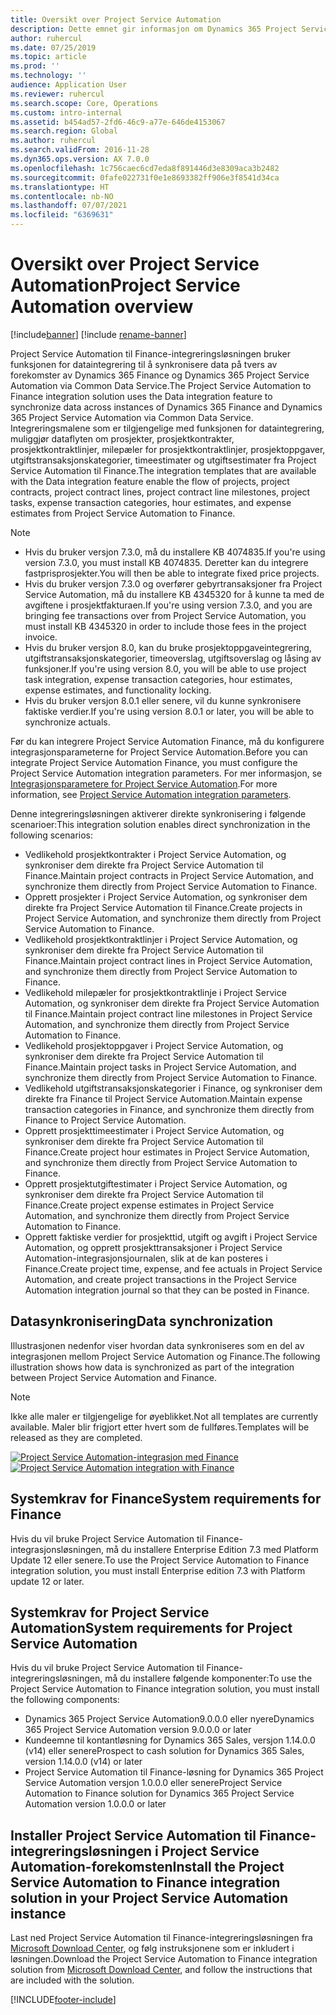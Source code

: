 ```yaml
---
title: Oversikt over Project Service Automation
description: Dette emnet gir informasjon om Dynamics 365 Project Service Automation til Dynamics 365 Finance-integreringsløsningen.
author: ruhercul
ms.date: 07/25/2019
ms.topic: article
ms.prod: ''
ms.technology: ''
audience: Application User
ms.reviewer: ruhercul
ms.search.scope: Core, Operations
ms.custom: intro-internal
ms.assetid: b454ad57-2fd6-46c9-a77e-646de4153067
ms.search.region: Global
ms.author: ruhercul
ms.search.validFrom: 2016-11-28
ms.dyn365.ops.version: AX 7.0.0
ms.openlocfilehash: 1c756caec6cd7eda8f891446d3e8309aca3b2482
ms.sourcegitcommit: 0fafe022731f0e1e8693382ff906e3f8541d34ca
ms.translationtype: HT
ms.contentlocale: nb-NO
ms.lasthandoff: 07/07/2021
ms.locfileid: "6369631"
---
```

# <a name="project-service-automation-overview"></a><span data-ttu-id="25d5e-103">Oversikt over Project Service Automation</span><span class="sxs-lookup"><span data-stu-id="25d5e-103">Project Service Automation overview</span></span>

[!include[banner](../includes/banner.md)]
[!include [rename-banner](~/includes/cc-data-platform-banner.md)]

<span data-ttu-id="25d5e-104">Project Service Automation til Finance-integreringsløsningen bruker funksjonen for dataintegrering til å synkronisere data på tvers av forekomster av Dynamics 365 Finance og Dynamics 365 Project Service Automation via Common Data Service.</span><span class="sxs-lookup"><span data-stu-id="25d5e-104">The Project Service Automation to Finance integration solution uses the Data integration feature to synchronize data across instances of Dynamics 365 Finance and Dynamics 365 Project Service Automation via Common Data Service.</span></span> <span data-ttu-id="25d5e-105">Integreringsmalene som er tilgjengelige med funksjonen for dataintegrering, muliggjør dataflyten om prosjekter, prosjektkontrakter, prosjektkontraktlinjer, milepæler for prosjektkontraktlinjer, prosjektoppgaver, utgiftstransaksjonskategorier, timeestimater og utgiftsestimater fra Project Service Automation til Finance.</span><span class="sxs-lookup"><span data-stu-id="25d5e-105">The integration templates that are available with the Data integration feature enable the flow of projects, project contracts, project contract lines, project contract line milestones, project tasks, expense transaction categories, hour estimates, and expense estimates from Project Service Automation to Finance.</span></span>

> [!NOTE]
> - <span data-ttu-id="25d5e-106">Hvis du bruker versjon 7.3.0, må du installere KB 4074835.</span><span class="sxs-lookup"><span data-stu-id="25d5e-106">If you're using version 7.3.0, you must install KB 4074835.</span></span> <span data-ttu-id="25d5e-107">Deretter kan du integrere fastprisprosjekter.</span><span class="sxs-lookup"><span data-stu-id="25d5e-107">You will then be able to integrate fixed price projects.</span></span>
> - <span data-ttu-id="25d5e-108">Hvis du bruker versjon 7.3.0 og overfører gebyrtransaksjoner fra Project Service Automation, må du installere KB 4345320 for å kunne ta med de avgiftene i prosjektfakturaen.</span><span class="sxs-lookup"><span data-stu-id="25d5e-108">If you're using version 7.3.0, and you are bringing fee transactions over from Project Service Automation, you must install KB 4345320 in order to include those fees in the project invoice.</span></span>
> - <span data-ttu-id="25d5e-109">Hvis du bruker versjon 8.0, kan du bruke prosjektoppgaveintegrering, utgiftstransaksjonskategorier, timeoverslag, utgiftsoverslag og låsing av funksjoner.</span><span class="sxs-lookup"><span data-stu-id="25d5e-109">If you're using version 8.0, you will be able to use project task integration, expense transaction categories, hour estimates, expense estimates, and functionality locking.</span></span>
> - <span data-ttu-id="25d5e-110">Hvis du bruker versjon 8.0.1 eller senere, vil du kunne synkronisere faktiske verdier.</span><span class="sxs-lookup"><span data-stu-id="25d5e-110">If you're using version 8.0.1 or later, you will be able to synchronize actuals.</span></span>

<span data-ttu-id="25d5e-111">Før du kan integrere Project Service Automation Finance, må du konfigurere integrasjonsparameterne for Project Service Automation.</span><span class="sxs-lookup"><span data-stu-id="25d5e-111">Before you can integrate Project Service Automation Finance, you must configure the Project Service Automation integration parameters.</span></span> <span data-ttu-id="25d5e-112">For mer informasjon, se [Integrasjonsparametere for Project Service Automation](PSA-parameters.md).</span><span class="sxs-lookup"><span data-stu-id="25d5e-112">For more information, see [Project Service Automation integration parameters](PSA-parameters.md).</span></span>

<span data-ttu-id="25d5e-113">Denne integreringsløsningen aktiverer direkte synkronisering i følgende scenarioer:</span><span class="sxs-lookup"><span data-stu-id="25d5e-113">This integration solution enables direct synchronization in the following scenarios:</span></span>

- <span data-ttu-id="25d5e-114">Vedlikehold prosjektkontrakter i Project Service Automation, og synkroniser dem direkte fra Project Service Automation til Finance.</span><span class="sxs-lookup"><span data-stu-id="25d5e-114">Maintain project contracts in Project Service Automation, and synchronize them directly from Project Service Automation to Finance.</span></span>
- <span data-ttu-id="25d5e-115">Opprett prosjekter i Project Service Automation, og synkroniser dem direkte fra Project Service Automation til Finance.</span><span class="sxs-lookup"><span data-stu-id="25d5e-115">Create projects in Project Service Automation, and synchronize them directly from Project Service Automation to Finance.</span></span>
- <span data-ttu-id="25d5e-116">Vedlikehold prosjektkontraktlinjer i Project Service Automation, og synkroniser dem direkte fra Project Service Automation til Finance.</span><span class="sxs-lookup"><span data-stu-id="25d5e-116">Maintain project contract lines in Project Service Automation, and synchronize them directly from Project Service Automation to Finance.</span></span>
- <span data-ttu-id="25d5e-117">Vedlikehold milepæler for prosjektkontraktlinje i Project Service Automation, og synkroniser dem direkte fra Project Service Automation til Finance.</span><span class="sxs-lookup"><span data-stu-id="25d5e-117">Maintain project contract line milestones in Project Service Automation, and synchronize them directly from Project Service Automation to Finance.</span></span>
- <span data-ttu-id="25d5e-118">Vedlikehold prosjektoppgaver i Project Service Automation, og synkroniser dem direkte fra Project Service Automation til Finance.</span><span class="sxs-lookup"><span data-stu-id="25d5e-118">Maintain project tasks in Project Service Automation, and synchronize them directly from Project Service Automation to Finance.</span></span>
- <span data-ttu-id="25d5e-119">Vedlikehold utgiftstransaksjonskategorier i Finance, og synkroniser dem direkte fra Finance til Project Service Automation.</span><span class="sxs-lookup"><span data-stu-id="25d5e-119">Maintain expense transaction categories in Finance, and synchronize them directly from Finance to Project Service Automation.</span></span>
- <span data-ttu-id="25d5e-120">Opprett prosjekttimeestimater i Project Service Automation, og synkroniser dem direkte fra Project Service Automation til Finance.</span><span class="sxs-lookup"><span data-stu-id="25d5e-120">Create project hour estimates in Project Service Automation, and synchronize them directly from Project Service Automation to Finance.</span></span>
- <span data-ttu-id="25d5e-121">Opprett prosjektutgiftestimater i Project Service Automation, og synkroniser dem direkte fra Project Service Automation til Finance.</span><span class="sxs-lookup"><span data-stu-id="25d5e-121">Create project expense estimates in Project Service Automation, and synchronize them directly from Project Service Automation to Finance.</span></span>
- <span data-ttu-id="25d5e-122">Opprett faktiske verdier for prosjekttid, utgift og avgift i Project Service Automation, og opprett prosjekttransaksjoner i Project Service Automation-integrasjonsjournalen, slik at de kan posteres i Finance.</span><span class="sxs-lookup"><span data-stu-id="25d5e-122">Create project time, expense, and fee actuals in Project Service Automation, and create project transactions in the Project Service Automation integration journal so that they can be posted in Finance.</span></span>

## <a name="data-synchronization"></a><span data-ttu-id="25d5e-123">Datasynkronisering</span><span class="sxs-lookup"><span data-stu-id="25d5e-123">Data synchronization</span></span>

<span data-ttu-id="25d5e-124">Illustrasjonen nedenfor viser hvordan data synkroniseres som en del av integrasjonen mellom Project Service Automation og Finance.</span><span class="sxs-lookup"><span data-stu-id="25d5e-124">The following illustration shows how data is synchronized as part of the integration between Project Service Automation and Finance.</span></span>

> [!NOTE]
> <span data-ttu-id="25d5e-125">Ikke alle maler er tilgjengelige for øyeblikket.</span><span class="sxs-lookup"><span data-stu-id="25d5e-125">Not all templates are currently available.</span></span> <span data-ttu-id="25d5e-126">Maler blir frigjort etter hvert som de fullføres.</span><span class="sxs-lookup"><span data-stu-id="25d5e-126">Templates will be released as they are completed.</span></span>

<span data-ttu-id="25d5e-127">[![Project Service Automation-integrasjon med Finance](./media/PSA-integration.png)](./media/PSA-integration.png)</span><span class="sxs-lookup"><span data-stu-id="25d5e-127">[![Project Service Automation integration with Finance](./media/PSA-integration.png)](./media/PSA-integration.png)</span></span>

## <a name="system-requirements-for-finance"></a><span data-ttu-id="25d5e-128">Systemkrav for Finance</span><span class="sxs-lookup"><span data-stu-id="25d5e-128">System requirements for Finance</span></span>

<span data-ttu-id="25d5e-129">Hvis du vil bruke Project Service Automation til Finance-integrasjonsløsningen, må du installere Enterprise Edition 7.3 med Platform Update 12 eller senere.</span><span class="sxs-lookup"><span data-stu-id="25d5e-129">To use the Project Service Automation to Finance integration solution, you must install Enterprise edition 7.3 with Platform update 12 or later.</span></span>

## <a name="system-requirements-for-project-service-automation"></a><span data-ttu-id="25d5e-130">Systemkrav for Project Service Automation</span><span class="sxs-lookup"><span data-stu-id="25d5e-130">System requirements for Project Service Automation</span></span>

<span data-ttu-id="25d5e-131">Hvis du vil bruke Project Service Automation til Finance-integreringsløsningen, må du installere følgende komponenter:</span><span class="sxs-lookup"><span data-stu-id="25d5e-131">To use the Project Service Automation to Finance integration solution, you must install the following components:</span></span>

- <span data-ttu-id="25d5e-132">Dynamics 365 Project Service Automation9.0.0.0 eller nyere</span><span class="sxs-lookup"><span data-stu-id="25d5e-132">Dynamics 365 Project Service Automation version 9.0.0.0 or later</span></span>
- <span data-ttu-id="25d5e-133">Kundeemne til kontantløsning for Dynamics 365 Sales, versjon 1.14.0.0 (v14) eller senere</span><span class="sxs-lookup"><span data-stu-id="25d5e-133">Prospect to cash solution for Dynamics 365 Sales, version 1.14.0.0 (v14) or later</span></span>
- <span data-ttu-id="25d5e-134">Project Service Automation til Finance-løsning for Dynamics 365 Project Service Automation versjon 1.0.0.0 eller senere</span><span class="sxs-lookup"><span data-stu-id="25d5e-134">Project Service Automation to Finance solution for Dynamics 365 Project Service Automation version 1.0.0.0 or later</span></span>

## <a name="install-the-project-service-automation-to-finance-integration-solution-in-your-project-service-automation-instance"></a><span data-ttu-id="25d5e-135">Installer Project Service Automation til Finance-integreringsløsningen i Project Service Automation-forekomsten</span><span class="sxs-lookup"><span data-stu-id="25d5e-135">Install the Project Service Automation to Finance integration solution in your Project Service Automation instance</span></span>

<span data-ttu-id="25d5e-136">Last ned Project Service Automation til Finance-integreringsløsningen fra [Microsoft Download Center](https://www.microsoft.com/download/details.aspx?id=57016), og følg instruksjonene som er inkludert i løsningen.</span><span class="sxs-lookup"><span data-stu-id="25d5e-136">Download the Project Service Automation to Finance integration solution from [Microsoft Download Center](https://www.microsoft.com/download/details.aspx?id=57016), and follow the instructions that are included with the solution.</span></span>


[!INCLUDE[footer-include](../includes/footer-banner.md)]